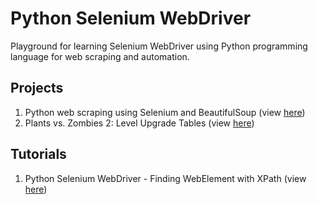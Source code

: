# Python Selenium WebDriver
 
Playground for learning Selenium WebDriver using Python programming language for web scraping and automation.

## Projects

1. Python web scraping using Selenium and BeautifulSoup (view [here](https://github.com/yongmenglee/python_selenium_webdriver/blob/main/p01_python_selenium_web_scraping_using_webdriver_beautifulsoup.ipynb))
2. Plants vs. Zombies 2: Level Upgrade Tables (view [here](https://github.com/yongmenglee/python_selenium_webdriver/blob/main/p02_pvz2_level_upgrade.ipynb))

## Tutorials

1. Python Selenium WebDriver - Finding WebElement with XPath (view [here](https://github.com/yongmenglee/python_selenium_webdriver/blob/main/t01_python_selenium_webdriver_webelement_xpath.ipynb))

